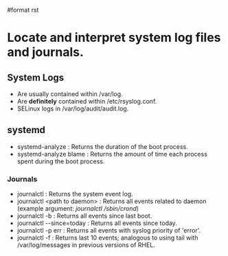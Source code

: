 \#format rst

Locate and interpret system log files and journals.
===================================================

System Logs
-----------

-   Are usually contained within /var/log.
-   Are **definitely** contained within /etc/rsyslog.conf.
-   SELinux logs in /var/log/audit/audit.log.

systemd
-------

-   systemd-analyze : Returns the duration of the boot process.
-   systemd-analyze blame : Returns the amount of time each process spent during the boot process.

### Journals

-   journalctl : Returns the system event log.
-   journalctl \<path to daemon\> : Returns all events related to daemon (example argument: *journalctl /sbin/crond*)
-   journalctl -b : Returns all events since last boot.
-   journalctl --since=today : Returns all events since today.
-   journalctl -p err : Returns all events with syslog priority of 'error'.
-   journalctl -f : Returns last 10 events; analogous to using tail with /var/log/messages in previous versions of RHEL.

